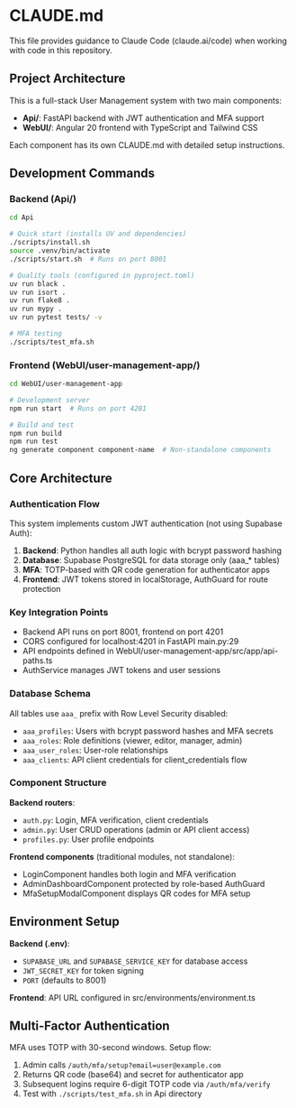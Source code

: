 # CLAUDE.md

This file provides guidance to Claude Code (claude.ai/code) when working with code in this repository.

## Project Architecture

This is a full-stack User Management system with two main components:

- **Api/**: FastAPI backend with JWT authentication and MFA support
- **WebUI/**: Angular 20 frontend with TypeScript and Tailwind CSS

Each component has its own CLAUDE.md with detailed setup instructions.

## Development Commands

### Backend (Api/)
```bash
cd Api

# Quick start (installs UV and dependencies)
./scripts/install.sh
source .venv/bin/activate
./scripts/start.sh  # Runs on port 8001

# Quality tools (configured in pyproject.toml)
uv run black .
uv run isort .
uv run flake8 .
uv run mypy .
uv run pytest tests/ -v

# MFA testing
./scripts/test_mfa.sh
```

### Frontend (WebUI/user-management-app/)
```bash
cd WebUI/user-management-app

# Development server
npm run start  # Runs on port 4201

# Build and test
npm run build
npm run test
ng generate component component-name  # Non-standalone components
```

## Core Architecture

### Authentication Flow
This system implements custom JWT authentication (not using Supabase Auth):

1. **Backend**: Python handles all auth logic with bcrypt password hashing
2. **Database**: Supabase PostgreSQL for data storage only (aaa_* tables)
3. **MFA**: TOTP-based with QR code generation for authenticator apps
4. **Frontend**: JWT tokens stored in localStorage, AuthGuard for route protection

### Key Integration Points
- Backend API runs on port 8001, frontend on port 4201
- CORS configured for localhost:4201 in FastAPI main.py:29
- API endpoints defined in WebUI/user-management-app/src/app/api-paths.ts
- AuthService manages JWT tokens and user sessions

### Database Schema
All tables use `aaa_` prefix with Row Level Security disabled:
- `aaa_profiles`: Users with bcrypt password hashes and MFA secrets
- `aaa_roles`: Role definitions (viewer, editor, manager, admin)  
- `aaa_user_roles`: User-role relationships
- `aaa_clients`: API client credentials for client_credentials flow

### Component Structure
**Backend routers**:
- `auth.py`: Login, MFA verification, client credentials
- `admin.py`: User CRUD operations (admin or API client access)
- `profiles.py`: User profile endpoints

**Frontend components** (traditional modules, not standalone):
- LoginComponent handles both login and MFA verification
- AdminDashboardComponent protected by role-based AuthGuard
- MfaSetupModalComponent displays QR codes for MFA setup

## Environment Setup

**Backend (.env)**:
- `SUPABASE_URL` and `SUPABASE_SERVICE_KEY` for database access
- `JWT_SECRET_KEY` for token signing
- `PORT` (defaults to 8001)

**Frontend**: API URL configured in src/environments/environment.ts

## Multi-Factor Authentication

MFA uses TOTP with 30-second windows. Setup flow:
1. Admin calls `/auth/mfa/setup?email=user@example.com`
2. Returns QR code (base64) and secret for authenticator app
3. Subsequent logins require 6-digit TOTP code via `/auth/mfa/verify`
4. Test with `./scripts/test_mfa.sh` in Api directory